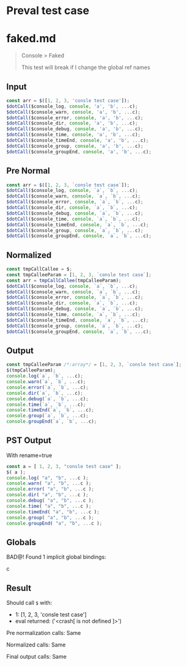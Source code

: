 # Preval test case

# faked.md

> Console > Faked
>
> This test will break if I change the global ref names

## Input

`````js filename=intro
const arr = $([1, 2, 3, 'consle test case']);
$dotCall($console_log, console, 'a', 'b', ...c);
$dotCall($console_warn, console, 'a', 'b', ...c);
$dotCall($console_error, console, 'a', 'b', ...c);
$dotCall($console_dir, console, 'a', 'b', ...c);
$dotCall($console_debug, console, 'a', 'b', ...c);
$dotCall($console_time, console, 'a', 'b', ...c);
$dotCall($console_timeEnd, console, 'a', 'b', ...c);
$dotCall($console_group, console, 'a', 'b', ...c);
$dotCall($console_groupEnd, console, 'a', 'b', ...c);
`````

## Pre Normal


`````js filename=intro
const arr = $([1, 2, 3, `consle test case`]);
$dotCall($console_log, console, `a`, `b`, ...c);
$dotCall($console_warn, console, `a`, `b`, ...c);
$dotCall($console_error, console, `a`, `b`, ...c);
$dotCall($console_dir, console, `a`, `b`, ...c);
$dotCall($console_debug, console, `a`, `b`, ...c);
$dotCall($console_time, console, `a`, `b`, ...c);
$dotCall($console_timeEnd, console, `a`, `b`, ...c);
$dotCall($console_group, console, `a`, `b`, ...c);
$dotCall($console_groupEnd, console, `a`, `b`, ...c);
`````

## Normalized


`````js filename=intro
const tmpCallCallee = $;
const tmpCalleeParam = [1, 2, 3, `consle test case`];
const arr = tmpCallCallee(tmpCalleeParam);
$dotCall($console_log, console, `a`, `b`, ...c);
$dotCall($console_warn, console, `a`, `b`, ...c);
$dotCall($console_error, console, `a`, `b`, ...c);
$dotCall($console_dir, console, `a`, `b`, ...c);
$dotCall($console_debug, console, `a`, `b`, ...c);
$dotCall($console_time, console, `a`, `b`, ...c);
$dotCall($console_timeEnd, console, `a`, `b`, ...c);
$dotCall($console_group, console, `a`, `b`, ...c);
$dotCall($console_groupEnd, console, `a`, `b`, ...c);
`````

## Output


`````js filename=intro
const tmpCalleeParam /*:array*/ = [1, 2, 3, `consle test case`];
$(tmpCalleeParam);
console.log(`a`, `b`, ...c);
console.warn(`a`, `b`, ...c);
console.error(`a`, `b`, ...c);
console.dir(`a`, `b`, ...c);
console.debug(`a`, `b`, ...c);
console.time(`a`, `b`, ...c);
console.timeEnd(`a`, `b`, ...c);
console.group(`a`, `b`, ...c);
console.groupEnd(`a`, `b`, ...c);
`````

## PST Output

With rename=true

`````js filename=intro
const a = [ 1, 2, 3, "consle test case" ];
$( a );
console.log( "a", "b", ...c );
console.warn( "a", "b", ...c );
console.error( "a", "b", ...c );
console.dir( "a", "b", ...c );
console.debug( "a", "b", ...c );
console.time( "a", "b", ...c );
console.timeEnd( "a", "b", ...c );
console.group( "a", "b", ...c );
console.groupEnd( "a", "b", ...c );
`````

## Globals

BAD@! Found 1 implicit global bindings:

c

## Result

Should call `$` with:
 - 1: [1, 2, 3, 'consle test case']
 - eval returned: ('<crash[ <ref> is not defined ]>')

Pre normalization calls: Same

Normalized calls: Same

Final output calls: Same
